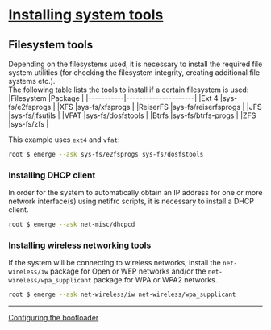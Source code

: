 # [Installing system tools](https://wiki.gentoo.org/wiki/Handbook:AMD64/Installation/Tools)
## Filesystem tools
Depending on the filesystems used, it is necessary to install the required file system utilities (for checking the filesystem integrity, creating additional file systems etc.).  
The following table lists the tools to install if a certain filesystem is used:  
|Filesystem |Package              |
|-----------|---------------------|
|Ext 4      |sys-fs/e2fsprogs     |
|XFS        |sys-fs/xfsprogs      |
|ReiserFS   |sys-fs/reiserfsprogs |
|JFS        |sys-fs/jfsutils      |
|VFAT       |sys-fs/dosfstools    |
|Btrfs      |sys-fs/btrfs-progs   |
|ZFS        |sys-fs/zfs           |

This example uses `ext4` and `vfat`:
```bash
root $ emerge --ask sys-fs/e2fsprogs sys-fs/dosfstools
```
### Installing DHCP client
In order for the system to automatically obtain an IP address for one or more network interface(s) using netifrc scripts, it is necessary to install a DHCP client.
```bash
root $ emerge --ask net-misc/dhcpcd
```
### Installing wireless networking tools
If the system will be connecting to wireless networks, install the `net-wireless/iw` package for Open or WEP networks and/or the `net-wireless/wpa_supplicant` package for WPA or WPA2 networks.
```bash
root $ emerge --ask net-wireless/iw net-wireless/wpa_supplicant
```
---
[Configuring the bootloader](https://github.com/Veliquu/Personal-linux/blob/main/Gentoo/Systemd/8.%20Configuring%20the%20bootloader.md)
